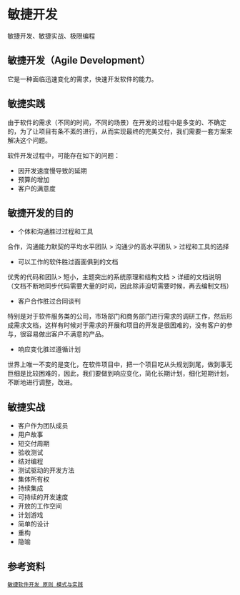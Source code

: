 # 敏捷开发

敏捷开发、敏捷实战、极限编程

## 敏捷开发（Agile Development）

它是一种面临迅速变化的需求，快速开发软件的能力。

## 敏捷实践

由于软件的需求（不同的时间，不同的场景）在开发的过程中是多变的、不确定的，为了让项目有条不紊的进行，从而实现最终的完美交付，我们需要一套方案来解决这个问题。


软件开发过程中，可能存在如下的问题：

* 因开发速度慢导致的延期
* 预算的增加
* 客户的满意度

## 敏捷开发的目的

* 个体和沟通胜过过程和工具

合作，沟通能力默契的平均水平团队 > 沟通少的高水平团队 > 过程和工具的选择

* 可以工作的软件胜过面面俱到的文档

优秀的代码和团队> 短小，主题突出的系统原理和结构文档 > 详细的文档说明（文档不断地同步代码需要大量的时间，因此除非迫切需要时候，再去编制文档）

* 客户合作胜过合同谈判

特别是对于软件服务类的公司，市场部门和商务部门进行需求的调研工作，然后形成需求文档，这样有时候对于需求的开展和项目的开发是很困难的，没有客户的参与，很容易做出客户不满意的产品。

* 响应变化胜过遵循计划

世界上唯一不变的是变化，在软件项目中，把一个项目吃从头规划到尾，做到事无巨细是比较困难的，因此，我们要做到响应变化，简化长期计划，细化短期计划，不断地进行调整，改进。

## 敏捷实战

* 客户作为团队成员
* 用户故事
* 短交付周期
* 验收测试
* 结对编程
* 测试驱动的开发方法
* 集体所有权
* 持续集成
* 可持续的开发速度
* 开放的工作空间
* 计划游戏
* 简单的设计
* 重构
* 隐喻

## 参考资料

[` 敏捷软件开发 原则 模式与实践 `](https://www.jianshu.com/p/d957c14899bc)
